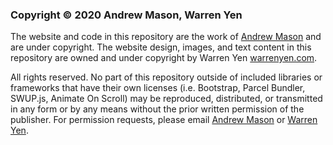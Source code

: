 ### Copyright © 2020 Andrew Mason, Warren Yen

The website and code in this repository are the work of [Andrew Mason](https://andrewmasonmedia.now.sh) and are under copyright. The website design, images, and text content in this repository are owned and under copyright by Warren Yen [warrenyen.com](https://warrenyen.com).

All rights reserved. No part of this repository outside of included libraries or frameworks that have their own licenses (i.e. Bootstrap, Parcel Bundler, SWUP.js, Animate On Scroll) may be reproduced, distributed, or transmitted in any form or by any means without the prior written permission of the publisher. For permission requests, please email [Andrew Mason](mailto:andrewmasonmedia@gmail.com) or [Warren Yen](mailto:warrenyen@gmail.com).